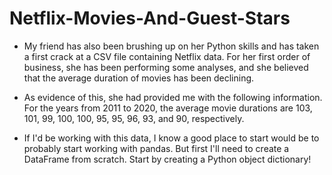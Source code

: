 # Netflix-Movies-And-Guest-Stars
- My friend has also been brushing up on her Python skills and has taken a first crack at a CSV file containing Netflix data. For her first order of business, she has been performing some analyses, and she believed that the average duration of movies has been declining.

- As evidence of this, she had provided me with the following information. For the years from 2011 to 2020, the average movie durations are 103, 101, 99, 100, 100, 95, 95, 96, 93, and 90, respectively.

- If I'd be working with this data, I know a good place to start would be to probably start working with pandas. But first I'll need to create a DataFrame from scratch. Start by creating a Python object dictionary!
